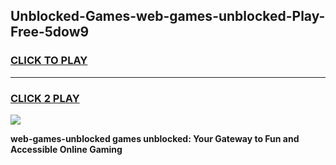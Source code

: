 
## Unblocked-Games-web-games-unblocked-Play-Free-5dow9
<h3>
<a href="https://premium76.site?title=web-games-unblocked&ref=09A">CLICK TO PLAY</a></h3>
<hr>

<h3>
<a href="https://premium76.site?title=web-games-unblocked&ref=09A">CLICK 2 PLAY</a>
  
</h3>

<a href="https://premium76.site?title=web-games-unblocked&ref=09A"><img src="https://clearcache.store/games.png"></a>


**web-games-unblocked games unblocked: Your Gateway to Fun and Accessible Online Gaming**
